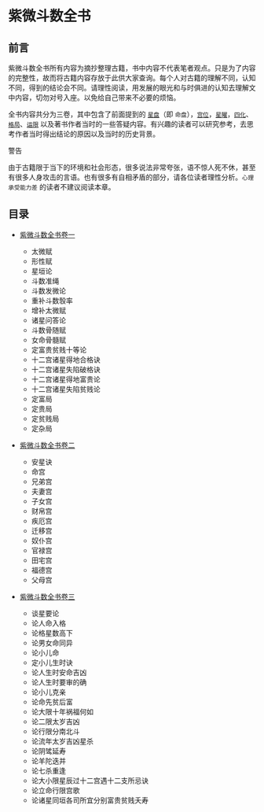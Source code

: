 # 紫微斗数全书


## 前言

紫微斗数全书所有内容为摘抄整理古籍，书中内容不代表笔者观点。只是为了内容的完整性，故而将古籍内容存放于此供大家查询。每个人对古籍的理解不同，认知不同，得到的结论会不同。请理性阅读，用发展的眼光和与时俱进的认知去理解文中内容，切勿对号入座。以免给自己带来不必要的烦恼。

全书内容共分为三卷，其中包含了前面提到的 [`星盘`](./astrolabe.md)（即 `命盘`），[`宫位`](./palace.md)，[`星曜`](./star.md)，[`四化`](./mutagen.md)、[`格局`](./pattern.md)、[`运限`](./horoscope.md) 以及著书作者当时的一些答疑内容。有兴趣的读者可以研究参考，去思考作者当时得出结论的原因以及当时的历史背景。

警告

由于古籍限于当下的环境和社会形态，很多说法非常夸张，语不惊人死不休，甚至有很多人身攻击的言语。也有很多有自相矛盾的部分，请各位读者理性分析。`心理承受能力差` 的读者不建议阅读本章。
## 目录

- [紫微斗数全书卷一](./ancientBook-1.md)
  
    - 太微赋
    - 形性赋
    - 星垣论
    - 斗数准绳
    - 斗数发微论
    - 重补斗数彀率
    - 增补太微赋
    - 诸星问答论
    - 斗数骨随赋
    - 女命骨髓赋
    - 定富贵贫贱十等论
    - 十二宫诸星得地合格诀
    - 十二宫诸星失陷破格诀
    - 十二宫诸星得地富贵论
    - 十二宫诸星失陷贫贱论
    - 定富局
    - 定贵局
    - 定贫贱局
    - 定杂局
- [紫微斗数全书卷二](./ancientBook-2.md)
  
    - 安星诀
    - 命宫
    - 兄弟宫
    - 夫妻宫
    - 子女宫
    - 财帛宫
    - 疾厄宫
    - 迁移宫
    - 奴仆宫
    - 官禄宫
    - 田宅宫
    - 福德宫
    - 父母宫
- [紫微斗数全书卷三](./ancientBook-3.md)
  
    - 谈星要论
    - 论人命入格
    - 论格星数高下
    - 论男女命同异
    - 论小儿命
    - 定小儿生时诀
    - 论人生时安命吉凶
    - 论人生时要审的确
    - 论小儿克亲
    - 论命先贫后富
    - 论大限十年祸福何如
    - 论二限太岁吉凶
    - 论行限分南北斗
    - 论流年太岁吉凶星杀
    - 论阴骘延寿
    - 论羊陀迭并
    - 论七杀重逢
    - 论大小限星辰过十二宫遇十二支所忌诀
    - 论立命行限宫歌
    - 论诸星同垣各司所宜分别富贵贫贱夭寿
